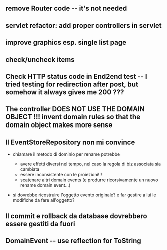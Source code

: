 
## remove Router code -- it's not needed

## servlet refactor: add proper controllers in servlet

## improve graphics esp. single list page

## check/uncheck items

## Check HTTP status code in End2end test -- I tried testing for redirection after post, but somehow it always gives me 200 ???

## The controller DOES NOT USE THE DOMAIN OBJECT !!!  invent domain rules so that the domain object makes more sense

## Il EventStoreRepository non mi convince

 - chiamare il metodo di dominio per rename potrebbe
   - avere effetti diversi nel tempo, nel caso la regola di biz associata sia cambiata
   - essere inconsistente con le proiezioni!!!
   - scatenare altri domain events (e produrre ricorsivamente un nuovo rename domain event...)

 - si dovrebbe ricostruire l'oggetto evento originale?  e far gestire a lui le modifiche da fare all'oggetto?


## Il commit e rollback da database dovrebbero essere gestiti da fuori

## DomainEvent -- use reflection for ToString